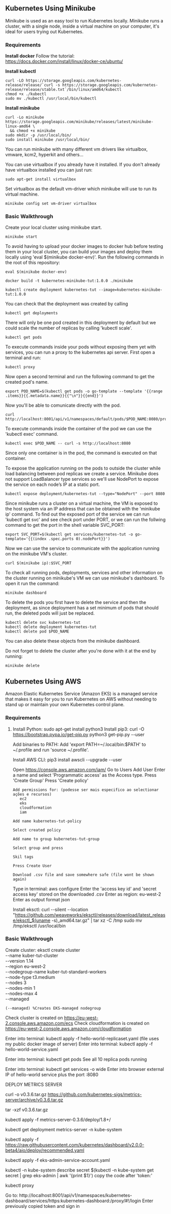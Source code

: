 ## Kubernetes Using Minikube

Minikube is used as an easy tool to run Kubernetes locally. Minikube runs a cluster, with a single node, inside a virtual machine on your computer, it's ideal for users trying out Kubernetes.

### Requirements

**Install docker**
Follow the tutorial: https://docs.docker.com/install/linux/docker-ce/ubuntu/

**Install kubectl**
```
curl -LO https://storage.googleapis.com/kubernetes-release/release/`curl -s https://storage.googleapis.com/kubernetes-release/release/stable.txt`/bin/linux/amd64/kubectl
chmod +x ./kubectl
sudo mv ./kubectl /usr/local/bin/kubectl
```

**Install minikube**
```
curl -Lo minikube https://storage.googleapis.com/minikube/releases/latest/minikube-linux-amd64 \
  && chmod +x minikube
sudo mkdir -p /usr/local/bin/
sudo install minikube /usr/local/bin/
```

You can run minikube with many different vm drivers like virtualbox, vmware, kcm2, hyperkit and others...

You can use virtualbox if you already have it installed.
If you don't already have virtualbox installed you can just run:
```
sudo apt-get install virtualbox
```

Set virtualbox as the default vm-driver which minikube will use to run its virtual machine.
```
minikube config set vm-driver virtualbox
```

### Basic Walkthrough

Create your local cluster using minikube start.
```
minikube start
```

To avoid having to upload your docker images to docker hub before testing them in your local cluster, you can build your images and deploy them locally using 'eval $(minikube docker-env)'.
Run the following commands in the root of this repository:
```
eval $(minikube docker-env)

docker build -t kubernetes-minikube-tut:1.0.0 ./minikube

kubectl create deployment kubernetes-tut --image=kubernetes-minikube-tut:1.0.0
```
You can check that the deployment was created by calling
```
kubectl get deployments
```
There will only be one pod created in this deployment by default but we could scale the number of replicas by calling 'kubectl scale'.
```
kubectl get pods
```

To execute commands inside your pods without exposing them yet with services, you can run a proxy to the kubernetes api server.
First open a terminal and run:
```
kubectl proxy
```
Now open a second terminal and run the following command to get the created pod's name. 
```
export POD_NAME=$(kubectl get pods -o go-template --template '{{range .items}}{{.metadata.name}}{{"\n"}}{{end}}')
```
Now you'll be able to comunicate directly with the pod.
```
curl http://localhost:8001/api/v1/namespaces/default/pods/$POD_NAME:8080/proxy/
```
To execute commands inside the container of the pod we can use the 'kubectl exec' command. 
```
kubectl exec $POD_NAME -- curl -s http://localhost:8080
```
Since only one container is in the pod, the command is executed on that container.

To expose the application running on the pods to outside the cluster while load balancing between pod replicas we create a service.
Minikube does not support LoadBalancer type services so we'll use NodePort to expose the service on each node’s IP at a static port.
```
kubectl expose deployment/kubernetes-tut --type="NodePort" --port 8080 
```

Since minikube runs a cluster on a virtual machine, the VM is exposed to the host system via an IP address that can be obtained with the 'minikube ip' command.
To find out the exposed port of the service we can run 'kubectl get svc' and see check port under PORT, or we can run the follwing command to get the port in the shell variable SVC_PORT:
```
export SVC_PORT=$(kubectl get services/kubernetes-tut -o go-template='{{(index .spec.ports 0).nodePort}}')
```
Now we can use the service to communicate with the application running on the minikube VM's cluster.
```
curl $(minikube ip):$SVC_PORT
```

To check all running pods, deployments, services and other information on the cluster running on minikube's VM we can use minikube's dashboard. To open it run the command:
```
minikube dashboard
```

To delete the pods you first have to delete the service and then the deployment, as since deployment has a set minimum of pods that should run, the deleted pods will just be replaced.
```
kubectl delete svc kubernetes-tut
kubectl delete deployment kubernetes-tut
kubectl delete pod $POD_NAME
```
You can also delete these objects from the minikube dashboard.

Do not forget to delete the cluster after you're done with it at the end by running:
```
minikube delete
```


## Kubernetes Using AWS

Amazon Elastic Kubernetes Service (Amazon EKS) is a managed service that makes it easy for you to run Kubernetes on AWS without needing to stand up or maintain your own Kubernetes control plane.

### Requirements

1) Install Python: sudo apt-get install python3
   Install pip3: curl -O https://bootstrap.pypa.io/get-pip.py
                 python3 get-pip.py --user
   
   Add binaries to PATH:
      Add 'export PATH=~/.local/bin:$PATH' to ~/.profile and run 'source ~/.profile'.
      
   Install AWS CLI: pip3 install awscli --upgrade --user

   Open https://console.aws.amazon.com/iam/
	   Go to Users
	   Add User
	   Enter a name and select 'Programmatic access' as the Access type.
	   Press 'Create Group'
	   Press 'Create policy'
	   
	   Add permissions for: (podesse ser mais especifico ao selectionar ações e recursos)
	      ec2
	      eks
	      cloudformation
	      iam
	   
	   Add name kubernetes-tut-policy

	   Select created policy
	   
	   Add name to group kubernetes-tut-group

	   Select group and press 
	   
	   Skil tags

	   Press Create User

	   Download .csv file and save somewhere safe (file wont be shown again)


   Type in terminal: aws configure
   Enter the 'access key id' and 'secret access key' stored on the downloaded .csv
   Enter as region: eu-west-2
   Enter as output format json

   Install eksctl: 
   	curl --silent --location "https://github.com/weaveworks/eksctl/releases/download/latest_release/eksctl_$(uname -s)_amd64.tar.gz" | tar xz -C /tmp
   	sudo mv /tmp/eksctl /usr/local/bin
   	
### Basic Walkthrough

   Create cluster:
	eksctl create cluster \
	--name kuber-tut-cluster \
	--version 1.14 \
	--region eu-west-2 \
	--nodegroup-name kuber-tut-standard-workers \
	--node-type t3.medium \
	--nodes 3 \
	--nodes-min 1 \
	--nodes-max 4 \
	--managed

    (--managed) %Creates EKS-managed nodegroup

Check cluster is created on https://eu-west-2.console.aws.amazon.com/ecs
Check cloudformation is created on https://eu-west-2.console.aws.amazon.com/cloudformation

Enter into terminal: kubectl apply -f hello-world-replicaset.yaml
(file uses my public docker image of server)
Enter into terminal: kubectl apply -f hello-world-service.yaml

Enter into terminal: kubectl get pods
See all 10 replica pods running

Enter into terminal: kubectl get services -o wide
Enter into browser external IP of hello-world service plus the port :8080


DEPLOY METRICS SERVER

curl -o v0.3.6.tar.gz https://github.com/kubernetes-sigs/metrics-server/archive/v0.3.6.tar.gz

tar -xzf v0.3.6.tar.gz

kubectl apply -f metrics-server-0.3.6/deploy/1.8+/
	   
kubectl get deployment metrics-server -n kube-system

kubectl apply -f https://raw.githubusercontent.com/kubernetes/dashboard/v2.0.0-beta4/aio/deploy/recommended.yaml

kubectl apply -f eks-admin-service-account.yaml

kubectl -n kube-system describe secret $(kubectl -n kube-system get secret | grep eks-admin | awk '{print $1}')
copy the code after 'token:'

kubectl proxy

Go to: http://localhost:8001/api/v1/namespaces/kubernetes-dashboard/services/https:kubernetes-dashboard:/proxy/#!/login
Enter previously copied token and sign in


   		   
